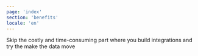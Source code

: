 ```yaml
---
page: 'index'
section: 'benefits'
locale: 'en'
---
```

Skip the costly and time-consuming part where you build integrations and try the make the data move

